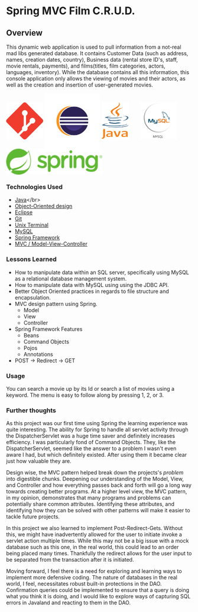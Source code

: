 # Spring MVC Film C.R.U.D.

## Overview
This dynamic web application is used to pull information from a not-real mad libs generated database. It contains Customer Data (such as address, names, creation dates, country), Business data (rental store ID's, staff, movie rentals, payments), and films(titles, film categories, actors, languages, inventory). While the database contains all this information, this console application only allows the viewing of movies and their actors, as well as the creation and insertion of user-generated movies. </br>


<p float="left">
<img src="src/main/webapp/pictures/git-logo.png" alt ="git" width="100" height="100" align="center"/>
<img src="src/main/webapp/pictures/eclipse-logo.png" alt = "eclipse" width="150" height="150" align="center"/>
<img src="src/main/webapp/pictures/java-logo.png" alt = "eclipse" width="75" height="100" style="margin-right: 25px" align="center"/>
<img src="src/main/webapp/pictures/mySQL-logo.png" alt = "MySQL" width="100" height="100" style="margin-right: 25px" align="center"/>
<img src="src/main/webapp/pictures/spring-logo.png" alt = "Spring MVC" width="260" height="70" style="margin-right: 25px" align="center"/>
</p>


### Technologies Used
* [Java](https://en.wikipedia.org/wiki/Java_)</br>
* [Object-Oriented design](https://stackabuse.com/object-oriented-design-principles-in-java)</br>
* [Eclipse](https://www.eclipse.org/ide/)</br>
* [Git](https://git-scm.com/)</br>
* [Unix Terminal](https://en.wikipedia.org/wiki/Unix_shell)</br>
* [MySQL](https://www.mysql.com/)</br>
* [Spring Framework](https://en.wikipedia.org/wiki/Spring_Framework#Spring_Boot)<br>
* [MVC / Model-View-Controller](https://en.wikipedia.org/wiki/Model%E2%80%93view%E2%80%93controller)<br>

### Lessons Learned
* How to manipulate data within an SQL server, specifically using MySQL as a relational database management system.
* How to manipulate data with MySQL using using the JDBC API.
* Better Object Oriented practices in regards to file structure and encapsulation.
* MVC design pattern using Spring.
  * Model
  * View
  * Controller
* Spring Framework Features
  * Beans
  * Command Objects
  * Pojos
  * Annotations
* POST -> Redirect -> GET

### Usage
You can search a movie up by its Id or search a list of movies using a keyword. The menu is easy to follow along by pressing 1, 2, or 3.

### Further thoughts
As this project was our first time using Spring the learning experience was quite interesting. The ability for Spring to handle all
servlet activity through the DispatcherServlet was a huge time saver and definitely increases efficiency. I was particularly fond of
Command Objects. They, like the DispatcherServlet, seemed like the answer to a problem I wasn't even aware I had, but which definitely
existed. After using them it became clear just how valuable they are.

Design wise, the MVC pattern helped break down the projects's *problem* into digestible chunks. Deepening our understanding of the Model, View,
and Controller and how everything passes back and forth will go a long way towards creating better programs. At a higher level view, the MVC
pattern, in my opinion, demonstrates that many programs and problems can potentially share common attributes. Identifying these attributes, and
identifying how they can be solved with other patterns will make it easier to tackle future projects.

In this project we also learned to implement Post-Redirect-Gets. Without this, we might have inadvertently allowed for the user to initiate invoke a servlet action multiple times. While this may not be a big issue with a mock database such as this one, in the real world, this could lead to an order being placed many times. Thankfully the redirect allows for the user input to be separated from the transaction after it is initiated.

Moving forward, I feel there is a need for exploring and learning ways to implement more defensive coding. The nature of databases in the real world, I feel,
necessitates robust built-in protections in the DAO. Confirmation queries could be implemented to ensure that a query is doing what you think it is doing, and I would like to explore ways of capturing SQL errors in Javaland and reacting to them in the DAO.
